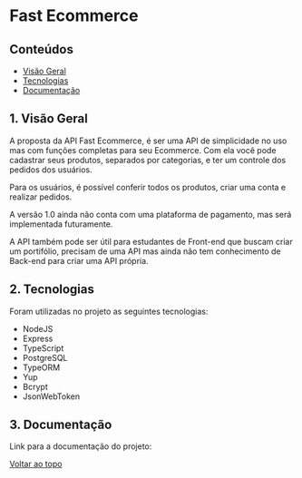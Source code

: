 # Fast Ecommerce

## Conteúdos

- [Visão Geral](#1-visão-geral)
- [Tecnologias](#2-tecnologias)
- [Documentação](#3-documentação)

## 1. Visão Geral

A proposta da API Fast Ecommerce, é ser uma API de simplicidade no uso mas com funções completas para seu Ecommerce. Com ela você pode cadastrar seus produtos, separados por categorias, e ter um controle dos pedidos dos usuários.

Para os usuários, é possível conferir todos os produtos, criar uma conta e realizar pedidos.

A versão 1.0 ainda não conta com uma plataforma de pagamento, mas será implementada futuramente.

A API também pode ser útil para estudantes de Front-end que buscam criar um portifólio, precisam de uma API mas ainda não tem conhecimento de Back-end para criar uma API própria.

## 2. Tecnologias

Foram utilizadas no projeto as seguintes tecnologias:

- NodeJS
- Express
- TypeScript
- PostgreSQL
- TypeORM
- Yup
- Bcrypt
- JsonWebToken

## 3. Documentação

Link para a documentação do projeto:

[Voltar ao topo](#fast-ecommerce)
